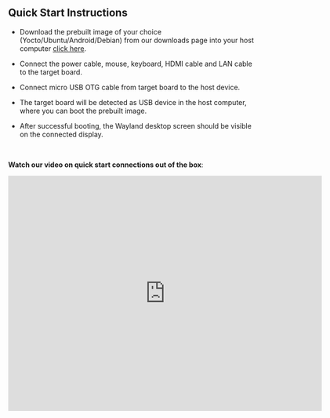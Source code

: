 ## Quick Start Instructions 

<div class = "bullets">

* Download the prebuilt image of your choice (Yocto/Ubuntu/Android/Debian) from our downloads page into your host computer [click here](https://www.ipi.wiki/pages/downloads-imx8mplus).

* Connect the power cable, mouse, keyboard, HDMI cable and LAN cable to the target board.
	
* Connect micro USB OTG cable from target board to the host device.

* The target board will be detected as USB device in the host computer, where you can boot the prebuilt image.
	
* After successful booting, the Wayland desktop screen should be visible on the connected display.

  <br>

**Watch our video on quick start connections out of the box**:

<div class="contentiframe">

<iframe  class="responsive-iframe"  width="640" height="480"  src="https://www.youtube.com/embed/Axp5oOVpnDE"  frameborder="0" allow="autoplay; encrypted-media" allowfullscreen></iframe>

</div>

</div>